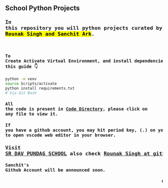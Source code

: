 ## School Python Projects

### <pre>In this repository you will python projects curated by efforts of <mark>Rounak Singh and Sanchit Ark</mark>. </pre>

<br />

#### <pre>To Create Activate Virtual Environment, and install dependencies follow this guide 👇</pre>
```sh
python -m venv
source Scripts/activate
python install requirements.txt
# Via Git Bash
```

#### <pre>All the code is present in [Code Directory](), please click on any file to view it.</pre>

#### <pre>If you have a github account, you may hit period key, (.) on your keyboard to open vscode web editor in your browser.</pre>

### <pre>Visit [SR DAV PUNDAG SCHOOL](http://srdavpundag.org/) also check [Rounak Singh at github](https://github.com/rounaksingh557) </pre>

#### <pre>Sanchit's Github Account will be announced soon.</pre>

#### <pre><marquee>Credit: Rounak and Sanchit, special Thanks: Mr. Sudhanshu Srivastav Sir.</marquee> </pre>
